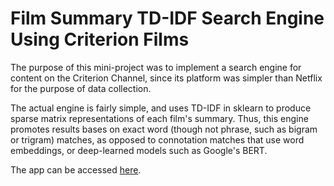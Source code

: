 # Film Summary TD-IDF Search Engine Using Criterion Films

The purpose of this mini-project was to implement a search engine for content on the Criterion Channel, since its platform was simpler than Netflix for the purpose of data collection. 

The actual engine is fairly simple, and uses TD-IDF in sklearn to produce sparse matrix representations of each film's summary. Thus, this engine promotes results bases on exact word (though not phrase, such as bigram or trigram) matches, as opposed to connotation matches that use word embeddings, or deep-learned models such as Google's BERT. 

The app can be accessed [here](http://critsearch.herokuapp.com/).
